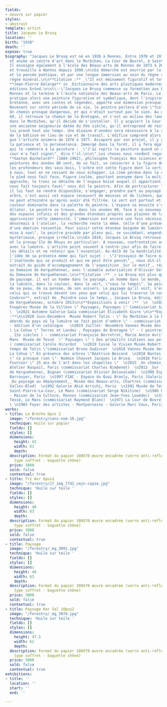 ```yaml
---
fields:
- oeuvre sur papier
styles:
- abstrait
template: artist
title: Jacques Le Brusq
location: ''
birth: "1938"
death: ''
expose: true
biography: "Jacques Le Brusq est né en 1938 à Rennes. Entre 1970 et 1977, il crée
  et anime un centre d'art dans le Morbihan, La Cour de Bovrel, à Saint Guyomard.
  Il enseigne également à l'école des Beaux-arts de Rennes de 1973 à 2000. Il vit
  et travaille à Nantes depuis 1990.\n\nSa démarche est nourrie par la philosophie
  et la pensée poétique, et par une longue immersion au sein du règne végétal et du
  règne minéral.\n\n**Citation :** _\"Il est éminament figuratif et totalement abstrait.\"_
  **Jean-Pierre Delarge** in _Dictionnaire des arts plastiques modernes et contemporains_,
  éditions Gründ.\n\n\\--\"Jacques Le Brusq commence sa formation aux Beaux-arts de
  Rennes et la termine à l'école nationale des Beaux-arts de Paris. Le jeune peintre
  pratique alors une peinture figurative et symbolique, dont l'inspiration de la terre
  bretonne, avec ses contes et légendes, apporte une dimension presque fantastique.
  Revenant sur cette période de sa vie, le peintre parlera d'une \"fuite face au réel\".
  Un chemin presque dangereux, et qui n'était surtout pas le sien. Au début des années
  60, il retrouve le chemin de la Bretagne, et c'est au milieu des landes de Lanvaux,
  dans le Morbihan, qu'il décide de s'installer. Il y acquiert la Cour de Bovrel,
  une ancienne seigneurie datée du XVe siècle, qu'il entreprend de restaurer. Le chantier
  lui prend tout son temps. Une dizaine d'années sera nécessaire à la réhabilitation
  de la bâtisse en lieu de vie et de travail. L'édifice comprend alors un espace d'exposition
  que l'artiste animera de 1970 à 1977. Accaparé par son projet, il y a surtout appris
  la patience et la persévérance. Immergé dans la forêt, il y fera également la rencontre
  qui le ramènera à la peinture : _\"J'ai repris la peinture quand un arbre de la
  cour m'a fait signe\"_ dira t'il.\n\n\"_Les choses nous rendent regard pour regard_\"
  **Gaston Bachelard** (1884-1962), philosophe français des sciences et de la poésie.\n\nLes
  peintures des années 80 vont, de ce fait, se consacrer à la figure de l'arbre. Dans
  les profondeurs des sous-bois, l'arbre est cette figure dont la verticalité s'impose
  à nous, tout en ne cessant de nous échapper. La cime perdue dans la canopée, seul
  le pied nous fait face. Figure isolée, pourtant anonyme dans la multitude, à notre
  approche, le tronc se détache de l'espace boisé auquel il appartient. \"Un arbre
  nous fait toujours face\" nous dit le peintre. Afin de portraiturer le végétal,
  il lui faut se rendre disponible, s'engager, prendre part au paysage. Le pied d'un
  arbre, c'est aussi cet espace recouvert de mousses et de lichens, que la lumière
  ne peut atteindre qu'après avoir été filtrée. Le vert est partout et s'impose comme
  couleur dominante dans la palette du peintre. L'espace va ensuite s'élargir, se
  dilater. Le peintre se trouve, dans les années 90, face à un nouveau paysage, celui
  des espaces infinis et des grandes étendues propres aux plaines de la Beauce. Pour
  apprivoiser cette immensité, l'immersion est encore une fois nécessaire. S'il travaille
  désormais à l'atelier, la recherche reste la même. Celle d'une présence, d'une évidence,
  d'une émotion ressentie. Pour saisir cette étendue baignée de lumière, cette \"terre
  mise à nue\", le peintre procède par plans qui, se succédant, engendrent une profondeur
  mystérieuse, presque irréelle.\n\nEn 2010, Jacques Le Brusq retrouve la Bretagne
  et la presqu'île de Rhuys en particulier. A nouveau, confrontation avec le paysage,
  avec la lumière. L'artiste peint souvent à contre-jour afin de faire disparaître
  les détails et ne retenir que l'essentiel. Au-delà de la matérialité du motif, c'est
  l'idée de sa présence même qui fait sujet : _\"J'essayais de faire naître la peinture,
  l'inattendu qui se produit et qui ne peut être pensé\"_, nous dit-il._\"--_\n\nTexte
  extrait du guide d'accompagnement de l'exposition _Sur le motif_, réalisée en 2013
  au Domaine de Kerguéhennec, avec l'aimable autorisation d'Olivier Delavalade et
  du Domaine de Kerguéhennec.\n\n**Citation :** _« Le Brusq est plus qu’un peintre
  de paysage. il est un homme dans le paysage, un homme dans le monde, un homme dans
  la lumière, dans la couleur, dans le vert, \"sous le temps\". Sa peinture est l’intérieur
  de sa peau, de sa pensée, de son univers. Le paysage qu’il voit, n’est pas tant
  celui qui se trouve devant ses yeux que celui qui lui traverse le corps. »_  \n**Christophe
  Cesbron**, extrait de _Peindre sous le temps_, Jacques Le Brusq, éditions Domaine
  de Kerguéhennec, octobre 2013\n\n**Expositions à venir :**  \n  \n2021 (mai-septembre)
  Fougères Musée de la Villéon \" Paysages, Paysages \" Commissariat Samuel Linard
  \  \n2021 Automne Galerie Gaïa commissariat Elisabeth Givre \n\n**Expositions personnelles
  :**\n\n2020 Juin-Décembre  Musée Robert Tatin - \" Du Morbihan à la Frénouse, aux
  abords du pays où la lumière ne fait point d'ombre \" - commissariat Bruno Godivier
  - édition d'un catalogue   \n2019 Juillet- Novembre Vannes Musée des Beaux-Arts
  \ La Cohue \" Terres et Landes , Paysages de Bretagne \" - ( peintres des 19e, 2Oe
  , 21e siècles ) - commissariat Françoise Berretrot, Marie Annie Avril  \n2019 Le
  Mans  Musée de Tessé  \" Paysages \" ( Des primitifs italiens aux peintres contemporains
  ) commissariat Carole Hirardot   \n2019 Cossé le Vivien Musée Robert Tatin \" Ô
  temps de Tatin \"commissariat Bruno Godivier  \n2018 Vannes Musée des Beaux-Arts
  La Cohue \" En présence des arbres \"Béatrice Bescond  \n2018 Nantes- Galerie RDV-
  \" Ce presque rien \"- Noémie Chauvet Jacques Le Brusq-  \n2016 Paris- Galerie Jean
  Fournier \" 25 ans de l'art dans les chapelles \"  \n2015 _Un chemin en peinture_,
  Atelier Raspail, Paris (commissariat Charles Bimbenet)  \n2013 _Sur le motif_, Domaine
  de Kerguehennec, Bignan (commissariat Olivier Delavalade)  \n1998 Espace Sophie
  Barrouyer, Paris  \n1997 FIAC - Espace du Quai Branly, Paris (Galerie Plessis)  \n1996
  _Du paysage au dépaysement,_ Musée des Beaux-arts, Chartres (commissariat Maïthé
  Valles-Bled)  \n1992 Galerie Akié Arrichi, Paris  \n1991 Musée de Tessé - Collégiale
  Saint-Pierre-La-Cour, Le Mans (commissariat Serge Nikitine)  \n1986 Le Grand Huit
  - Maison de la Culture, Rennes (commissariat Jean-Yves Louédec)  \n1973 Musée de
  Tessé, Le Mans (commissariat Raymond Blanc)  \n1971 La Cour de Bovrel, Saint Guyomard
  \ \n1965 Foyer des artistes - Montparnasse - Galerie Marc Vaux, Paris"
works:
- title: La Brèche Opus 2
  image: "/forestry/sans-nom-16.jpg"
  technique: Huile sur papier
  fields: []
  styles: []
  dimensions:
    height: 42
    width: 61
    depth: 
  description: Format du papier 100X70 œuvre encadrée (verre anti-reflet - encadrement
    type coffret - baguette chêne)
  price: 3000
  sold: false
  contextual: true
- title: Tri Avr Opus1
  image: "/forestry/17_img_7742_cmjn-copie.jpg"
  technique: 'Huile sur toile '
  fields: []
  styles: []
  dimensions:
    height: 48
    width: 63
    depth: 
  description: Format du papier 100X70 œuvre encadrée (verre anti-reflet - encadrement
    type coffret - baguette chêne)
  price: 3000
  sold: false
  contextual: true
- title: Paysage
  image: "/forestry/_mg_3091.jpg"
  technique: 'Huile sur toile '
  fields: []
  styles: []
  dimensions:
    height: 48
    width: 63
    depth: 
  description: Format du papier 100X70 œuvre encadrée (verre anti-reflet - encadrement
    type coffret - baguette chêne)
  price: 3000
  sold: false
  contextual: true
- title: Paysage Ker Sal 1Opus2
  image: "/forestry/_mg_3074.jpg"
  technique: 'Huile sur toile '
  fields: []
  styles: []
  dimensions:
    height: 47.5
    width: 62
    depth: 
  description: Format du papier 100X70 œuvre encadrée (verre anti-reflet - encadrement
    type coffret - baguette chêne)
  price: 3000
  sold: false
  contextual: true
exhibitions:
- title: ''
  location: ''
  start: ''
  end: ''

---
```

